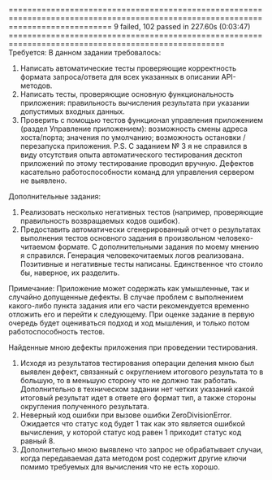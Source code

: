 ================================================================================================================================== 9 failed, 102 passed in 227.60s (0:03:47) ====================================================================================================
Требуется:
В данном задании требовалось:
1.	Написать автоматические тесты проверяющие корректность формата запроса/ответа для всех указанных в описании API-методов.
2.	Написать тесты, проверяющие основную функциональность приложения: правильность вычисления результата при указании допустимых входных данных.
3.	Проверить с помощью тестов функционал управления приложением (раздел Управление приложением): возможность смены адреса хоста/порта; значения по умолчанию; возможность остановки / перезапуска приложения.
P.S. С заданием № 3 я не справился в виду отсутствия опыта автоматического тестирования десктоп приложений по этому тестирование проводил вручную. Дефектов касательно работоспособности команд для управления сервером не выявлено.

Дополнительные задания:
1.	Реализовать несколько негативных тестов (например, проверяющие правильность возвращаемых кодов ошибок).
2.	Предоставить автоматически сгенерированный отчет о результатах выполнения тестов основного задания в произвольном человеко-читаемом формате.
С дополнительными задания по моему мнению я справился. Генерация человекочитаемых логов реализована. Позитивные и негативные тесты написаны. Единственное что стоило бы, наверное, их разделить.
 
Примечание: Приложение может содержать как умышленные, так и случайно допущенные дефекты. В случае проблем с выполнением какого-либо пункта задания или его части рекомендуется временно отложить его и перейти к следующему. При оценке задание в первую очередь будет оцениваться подход и ход мышления, и только потом работоспособность тестов.

Найденные мною дефекты приложения при проведении тестирования. 
1.	Исходя из результатов тестирования операции деления мною был выявлен дефект, связанный с округлением итогового результата то в большую, то в меньшую сторону что не должно так работать. Дополнительно в техническом задании нет четких указаний какой итоговый результат идет в ответе его формат тип, а также стороны округления полученного результата.
2.	Неверный код ошибки при вызове ошибки ZeroDivisionError. Ожидается что статус код будет 1 так как это является ошибкой вычисления, у которой статус код равен 1 приходит статус код равный 8.
3.	Дополнительно мною выявлено что запрос не обрабатывает случаи, когда передаваемая дата методом post содержит другие ключи помимо требуемых для вычисления что не есть хорошо.
